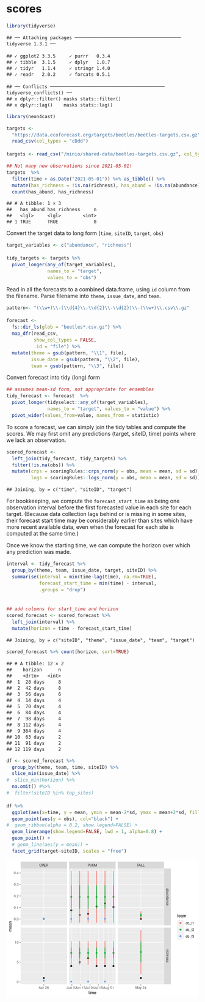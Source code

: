 scores
================

``` r
library(tidyverse)
```

    ## ── Attaching packages ─────────────────────────────────────── tidyverse 1.3.1 ──

    ## ✓ ggplot2 3.3.5     ✓ purrr   0.3.4
    ## ✓ tibble  3.1.5     ✓ dplyr   1.0.7
    ## ✓ tidyr   1.1.4     ✓ stringr 1.4.0
    ## ✓ readr   2.0.2     ✓ forcats 0.5.1

    ## ── Conflicts ────────────────────────────────────────── tidyverse_conflicts() ──
    ## x dplyr::filter() masks stats::filter()
    ## x dplyr::lag()    masks stats::lag()

``` r
library(neon4cast)
```

``` r
targets <-
  "https://data.ecoforecast.org/targets/beetles/beetles-targets.csv.gz" %>% 
  read_csv(col_types = "cDdd")

targets <- read_csv("/minio/shared-data/beetles-targets.csv.gz", col_types = "cDdd")
```

``` r
## Not many new observations since 2021-05-01! 
targets  %>% 
  filter(time > as.Date("2021-05-01")) %>% as_tibble() %>%
  mutate(has_richness = !is.na(richness), has_abund = !is.na(abundance)) %>% 
  count(has_abund, has_richness)
```

    ## # A tibble: 1 × 3
    ##   has_abund has_richness     n
    ##   <lgl>     <lgl>        <int>
    ## 1 TRUE      TRUE             8

Convert the target data to long form (`time`, `siteID`, `target`, `obs`)

``` r
target_variables <- c("abundance", "richness")

tidy_targets <- targets %>% 
  pivot_longer(any_of(target_variables),
               names_to = "target",
               values_to = "obs")
```

Read in all the forecasts to a combined data.frame, using `id` column
from the filename. Parse filename into `theme`, `issue_date`, and
`team`.

``` r
pattern<- "(\\w+)\\-(\\d{4}\\-\\d{2}\\-\\d{2})\\-(\\w+)\\.csv\\.gz"

forecast <- 
  fs::dir_ls(glob = "beetles*.csv.gz") %>% 
  map_dfr(read_csv,
          show_col_types = FALSE,
          .id = "file") %>% 
  mutate(theme = gsub(pattern, "\\1", file),
         issue_date = gsub(pattern, "\\2", file),
         team = gsub(pattern, "\\3", file))
```

Convert forecast into tidy (long) form

``` r
## assumes mean-sd form, not appropriate for ensembles
tidy_forecast <- forecast  %>%
  pivot_longer(tidyselect::any_of(target_variables), 
               names_to = "target", values_to = "value") %>%
  pivot_wider(values_from=value, names_from = statistic)
```

To score a forecast, we can simply join the tidy tables and compute the
scores. We may first omit any predictions (target, siteID, time) points
where we lack an observation.

``` r
scored_forecast <- 
  left_join(tidy_forecast, tidy_targets) %>%
  filter(!is.na(obs)) %>% 
  mutate(crps = scoringRules::crps_norm(y = obs, mean = mean, sd = sd),
         logs = scoringRules::logs_norm(y = obs, mean = mean, sd = sd))
```

    ## Joining, by = c("time", "siteID", "target")

For bookkeeping, we compute the `forecast_start_time` as being one
observation interval before the first forecasted value in each site for
each target. (Because data collection lags behind or is missing in some
sites, their forecast start time may be considerably earlier than sites
which have more recent available data, even when the forecast for each
site is computed at the same time.)

Once we know the starting time, we can compute the horizon over which
any prediction was made.

``` r
interval <- tidy_forecast %>%
  group_by(theme, team, issue_date, target, siteID) %>% 
  summarise(interval = min(time-lag(time), na.rm=TRUE),
            forecast_start_time = min(time) - interval,
            .groups = "drop")


## add columns for start_time and horizon
scored_forecast <- scored_forecast %>% 
  left_join(interval) %>% 
  mutate(horizon = time - forecast_start_time)
```

    ## Joining, by = c("siteID", "theme", "issue_date", "team", "target")

``` r
scored_forecast %>% count(horizon, sort=TRUE)
```

    ## # A tibble: 12 × 2
    ##    horizon      n
    ##    <drtn>   <int>
    ##  1  28 days     8
    ##  2  42 days     8
    ##  3  56 days     6
    ##  4  14 days     4
    ##  5  70 days     4
    ##  6  84 days     4
    ##  7  98 days     4
    ##  8 112 days     4
    ##  9 364 days     4
    ## 10  63 days     2
    ## 11  91 days     2
    ## 12 119 days     2

``` r
df <- scored_forecast %>%
  group_by(theme, team, time, siteID) %>%
  slice_min(issue_date) %>%
#  slice_min(horizon) %>% 
  na.omit() #%>% 
#  filter(siteID %in% top_sites) 
  
df %>%
  ggplot(aes(x=time, y = mean, ymin = mean-2*sd, ymax = mean+2*sd, fill=team, col=team)) +
  geom_point(aes(y = obs), col="black") + 
#  geom_ribbon(alpha = 0.2, show.legend=FALSE) +
  geom_linerange(show.legend=FALSE, lwd = 1, alpha=0.8) +
  geom_point() + 
  # geom_line(aes(y = mean)) +
  facet_grid(target~siteID, scales = "free")
```

![](scores_files/figure-gfm/unnamed-chunk-9-1.png)<!-- -->
